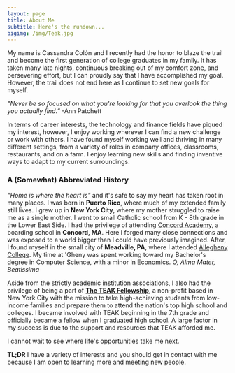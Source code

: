 ```yaml
---
layout: page
title: About Me
subtitle: Here's the rundown...
bigimg: /img/Teak.jpg
---
```


My name is Cassandra Col&oacute;n and I recently had the honor to blaze the trail and become the first generation of college graduates in my family. It has taken many late nights, continuous breaking out of my comfort zone, and persevering effort, but I can proudly say that I have accomplished my goal. However, the trail does not end here as I continue to set new goals for myself. 

*"Never be so focused on what you're looking for that you overlook the thing you actually find.”* -Ann Patchett

In terms of career interests, the technology and finance fields have piqued my interest, however, I enjoy working wherever I can find a new challenge or work with others. I have found myself working well and thriving in many different settings, from a variety of roles in company offices, classrooms, restaurants, and on a farm. I enjoy learning new skills and finding inventive ways to adapt to my current surroundings.

### A (Somewhat) Abbreviated History

*"Home is where the heart is"* and it's safe to say my heart has taken root in many places. I was born in **Puerto Rico**, where much of my extended family still lives. I grew up in **New York City**, where my mother struggled to raise me as a single mother. I went to small Catholic school from K - 8th grade in the Lower East Side. I had the privilege of attending [Concord Academy](https://concordacademy.org/), a boarding school in **Concord, MA**. Here I forged many close connections and was exposed to a world bigger than I could have previously imagined. After, I found myself in the small city of **Meadville, PA**, where I attended [Allegheny College](https://allegheny.edu/). My time at 'Gheny was spent working toward my Bachelor's degree in Computer Science, with a minor in Economics.
*O, Alma Mater, Beatissima*

Aside from the strictly academic institution associations, I also had the privilege of being a part of **[The TEAK Fellowship](https://teakfellowship.org/)**, a non-profit based in New York City with the mission to take high-achieving students from low-income families and prepare them to attend the nation's top high school and colleges. I became involved with TEAK beginning in the 7th grade and officially became a fellow when I graduated high school. A large factor in my success is due to the support and resources that TEAK afforded me. 

I cannot wait to see where life's opportunities take me next.

**TL;DR** I have a variety of interests and you should get in contact with me because I am open to learning more and meeting new people.